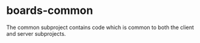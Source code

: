 # boards-common

The common subproject contains code which is common to both the client and server subprojects.